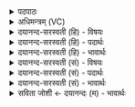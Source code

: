 <details><summary>पदपाठः</summary>

पय॑सः। रेतः॑। आभृ॑त॒मित्याऽभृ॑तम्। तस्य॑। दोह॑म्। अ॒शी॒म॒हि॒। उत्त॑रामुत्तरा॒मित्युत्त॑राम्ऽउत्त॑राम्। समा॑म्। त्विषः॑। सं॒वृगिति॑ स॒म्ऽवृक्। क्रत्वे॑। दक्ष॑स्य। ते॒। सु॒षु॒म्णस्य॑। सु॒सु॒म्नस्येति॑ सुऽसु॒म्नस्य॑। ते॒। सु॒षु॒म्ण॒। सु॒सु॒म्नेति॑ सुऽसुम्न। अ॒ग्नि॒हु॒त इत्य॑ग्निऽहु॒तः। इन्द्र॑पीत॒स्येतीन्द्रऽपीतस्य। प्र॒जाप॑तिभक्षित॒स्येति॑ प्र॒जाप॑तिऽभक्षितस्य। मधु॑मत॒ इति॒ मधु॑ऽमतः। उप॑हूत॒ इत्युप॑ऽहूतः। उप॑हूत॒स्येत्युप॑ऽहूतस्य। भ॒क्ष॒या॒मि॒। २८।
</details>

<details><summary>अधिमन्त्रम् (VC)</summary>

- यज्ञो देवता
- दीर्घतमा ऋषिः
- स्वराड्धृतिः
- ऋषभः
</details>

<details><summary>दयानन्द-सरस्वती (हि) - विषयः</summary>

फिर मनुष्य क्या-क्या करें, इस विषय को अगले मन्त्र में कहा है ॥
</details>

<details><summary>दयानन्द-सरस्वती (हि) - पदार्थः</summary>

पदार्थान्वयभाषाः -  हे (सुषुम्ण) शोभन सुखयुक्त जन ! जैसे आपने जिस (पयसः) जल वा दूध के (रेतः) पराक्रम को (आभृतम्) पुष्ट वा धारण किया (तस्य) उसकी (दोहम्) पूर्णता तथा (उत्तरामुत्तराम्) उत्तर-उत्तर (समाम्) समय को (अशीमहि) प्राप्त होवें। उस (ते) आपकी (क्रत्वे) बुद्धि के लिये (त्विषः) प्रकाशित (दक्षस्य) बल के और (ते) आपकी पुष्टि वा धारण को प्राप्त होवें (सुषुम्णस्य) सुन्दर सुख देनेवाले (इन्द्रपीतस्य) सूर्य्य वा जीव ने ग्रहण किये (प्रजापतिभक्षितस्य) प्रजारक्षक ईश्वर ने सेवन वा जीव ने भोजन किये (उपहूतस्य) समीप लाये हुए (मधुमतः) दूध वा जल के दोषों को (संवृक्) सम्यक् अलग करनेवाला (उपहूतः) समीप बुलाया गया और (अग्निहुतः) अग्नि में होम करनेवाला मैं (भक्षयामि) भोजन वा सेवन करूँ ॥२८ ॥
</details>

<details><summary>दयानन्द-सरस्वती (हि) - भावार्थः</summary>

भावार्थभाषाः -  मनुष्यों को योग्य है कि सदा वीर्य बढ़ावें, विद्यादि शुभगुणों का धारण करें, प्रतिदिन सुख बढ़ावें। जैसे अपना सुख चाहें, वैसे औरों के लिये भी सुख की आकाङ्क्षा किया करें ॥२८ ॥ इस अध्याय में इस सृष्टि में शुभगुणों का ग्रहण, अपना और दूसरों का पोषण, यज्ञ से जगत् के पदार्थों का शोधन, सर्वत्र सुखप्राप्ति का साधन, धर्म का अनुष्ठान, पुष्टि का बढ़ाना, ईश्वर के गुणों की व्याख्या, सब ओर से बल बढ़ाना और सुखभोग कहा है, इससे इस अध्याय में कहे अर्थ की पूर्व अध्याय के अर्थ के साथ संगति जाननी चाहिये ॥ इति श्रीमत्परमहंसपरिव्राजकाचार्याणां श्रीमत्परमविदुषां श्रीविरजानन्दसरस्वतीस्वामिनां शिष्येण श्रीमद्दयानन्दसरस्वतीस्वामिना निर्मिते संस्कृतार्य्यभाषाभ्यां समन्विते सुप्रमाणयुक्ते यजुर्वेदभाष्येऽष्टात्रिंशोऽध्यायः समापनमगमत् ॥३८॥
</details>

<details><summary>दयानन्द-सरस्वती (सं) - विषयः</summary>

पुनर्मनुष्याः किं किं कुर्य्युरित्याह ॥
</details>

<details><summary>दयानन्द-सरस्वती (सं) - पदार्थः</summary>

पदार्थान्वयभाषाः -  हे सुषुम्ण ! यथा त्वया यस्य पयसो रेत आभृतं तस्य दोहमुत्तरामुत्तरां समां वयमशीमहि, तस्य ते क्रत्वे त्विषो दक्षस्य त आभृतमशीमहि, सुषुम्णस्येन्द्रपीतस्य प्रजापतिभक्षितस्योपहूतस्य मधुमतः पयसो दोषान् संवृक् सन्नुपहूतोऽग्निहुतोऽहं भक्षयामि ॥२८ ॥
</details>

<details><summary>दयानन्द-सरस्वती (सं) - भावार्थः</summary>

भावार्थभाषाः -  मनुष्यैः सदा वीर्य्यं वर्द्धनीयं विद्यादिगुणा धर्त्तव्याः प्रतिदिनः सुखं वर्द्धनीयं यथा स्वस्य सुख-मिच्छेयुस्तथाऽन्येषामप्याकाङ्क्षेरन्निति ॥२८ ॥ अस्मिन्नध्यायेऽस्यां सृष्टौ शुभगुणग्रहणं स्वस्य परस्य च पोषणं यज्ञेन जगत्पदार्थशोधनं सर्वत्र सुखप्राप्तिसाधनं धर्मानुष्ठानं पुष्टिवर्द्धनमीश्वरगुणव्याख्या सर्वतो बलवर्द्धनं सुखभोगश्चोक्ताऽत एतदध्यायोक्तार्थस्य पूर्वाध्यायेन सह सङ्गतिरस्तीति वेद्यम् ॥
</details>

<details><summary>सविता जोशी ← दयानन्दः (म) - भावार्थः</summary>

भावार्थभाषाः -  माणसांनी नेहमी शक्ती वाढवावी. विद्या वगैरे शुभगुण धारण करावेत. दररोज सुख वाढवावे. जशी आपल्याला सुखाची इच्छा असते तशीच इतरांनाही असते हे लक्षात ठेवावे.
</details>